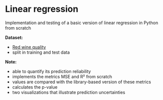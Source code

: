 # Linear regression

Implementation and testing of a basic version of linear regression in Python from scratch

**Dataset:**
- [Red wine quality](https://www.kaggle.com/datasets/uciml/red-wine-quality-cortez-et-al-2009)
- split in training and test data

**Note:**
- able to quantify its prediction reliability
- implements the metrics MSE and R² from scratch
- values are compared with the library-based version of these metrics
- calculates the p-value
-  two visualizations that illustrate prediction uncertainties